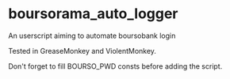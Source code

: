 # boursorama_auto_logger
An userscript aiming to automate boursobank login

Tested in GreaseMonkey and ViolentMonkey.

Don't forget to fill BOURSO_PWD consts before adding the script.
